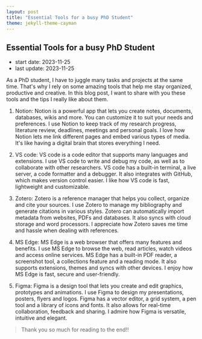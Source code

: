 ```yaml
---
layout: post
title: "Essential Tools for a busy PhD Student"
theme: jekyll-theme-cayman
---
```

## Essential Tools for a busy PhD Student

- start date: 2023-11-25
- last update: 2023-11-25

As a PhD student, I have to juggle many tasks and projects at the same time. That's why I rely on some amazing tools that help me stay organized, productive and creative. In this blog post, I want to share with you these tools and the tips I really like about them.

1. Notion: Notion is a powerful app that lets you create notes, documents, databases, wikis and more. You can customize it to suit your needs and preferences. I use Notion to keep track of my research progress, literature review, deadlines, meetings and personal goals. I love how Notion lets me link different pages and embed various types of media. It's like having a digital brain that stores everything I need.

2. VS code: VS code is a code editor that supports many languages and extensions. I use VS code to write and debug my code, as well as to collaborate with other researchers. VS code has a built-in terminal, a live server, a code formatter and a debugger. It also integrates with GitHub, which makes version control easier. I like how VS code is fast, lightweight and customizable.

3. Zotero: Zotero is a reference manager that helps you collect, organize and cite your sources. I use Zotero to manage my bibliography and generate citations in various styles. Zotero can automatically import metadata from websites, PDFs and databases. It also syncs with cloud storage and word processors. I appreciate how Zotero saves me time and hassle when dealing with references.

4. MS Edge: MS Edge is a web browser that offers many features and benefits. I use MS Edge to browse the web, read articles, watch videos and access online services. MS Edge has a built-in PDF reader, a screenshot tool, a collections feature and a reading mode. It also supports extensions, themes and syncs with other devices. I enjoy how MS Edge is fast, secure and user-friendly.

5. Figma: Figma is a design tool that lets you create and edit graphics, prototypes and animations. I use Figma to design my presentations, posters, flyers and logos. Figma has a vector editor, a grid system, a pen tool and a library of icons and fonts. It also allows for real-time collaboration, feedback and sharing. I admire how Figma is versatile, intuitive and elegant.

> Thank you so much for reading to the end!!
